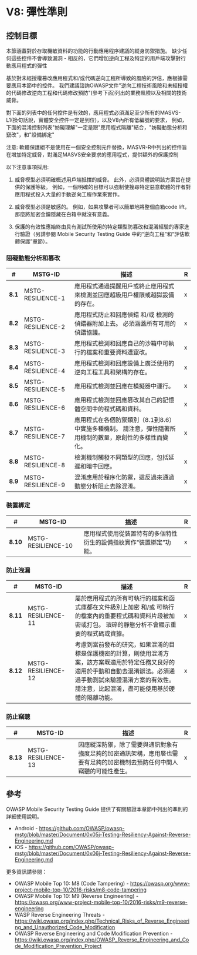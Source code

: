# V8: 彈性準則

## 控制目標

本節涵蓋對於存取機敏資料的功能的行動應用程序建議的縱身防禦措施。
缺少任何這些控件不會導致漏洞 - 相反的，它們增加逆向工程及特定的用戶端攻擊對行動應用程式的彈性

基於對未經授權篡改應用程式和/或代碼逆向工程所導致的風險的評估，應根據需要應用本節中的控件。
我們建議諮詢OWASP文件"逆向工程技術風險和未經授權的代碼修改逆向工程和代碼修改預防"(參考下面)列出的業務風險以及相關的技術威脅。

對下面的列表中的任何控件是有效的，應用程式必須滿足至少所有的MASVS-L1(換句話說，實體安全控件一定是到位)，以及V8內所有低編號的要求，
例如，下面的混淆控制列表"妨礙理解"一定是跟"應用程式隔離"結合，"妨礙動態分析和竄改"，和"設備綁定"

注意: 軟體保護絕不是使用在一個安全控制元件替換，MASVR-R中列出的控件旨在增加特定威脅，對滿足MASVS安全要求的應用程式，提供額外的保護控制

以下注意事項採用:

1. 威脅模型必須明確概述用戶端抵擋的威脅。 此外，必須具體說明該方案旨在提供的保護等級。 例如，一個明確的目標可以強制使搜尋特定惡意軟體的作者對應用程式投入大量的手動逆向工程作業來實作。

2. 威脅模型必須是敏感的。 例如，如果攻擊者可以簡單地將整個白箱code lift，那麼將加密金鑰隱藏在白箱中就沒有意義。

3. 保護的有效性應始終由具有測試所使用的特定類型防篡改和混淆經驗的專家進行驗證（另請參閱 Mobile Security Testing Guide 中的“逆向工程”和“評估軟體保護”章節）。

### 阻礙動態分析和篡改

| # | MSTG-ID | 描述 | R |
| -- | ----------- | ---------------------- | - |
| **8.1** | MSTG-RESILIENCE-1 | 應用程式通過提醒用戶或終止應用程式來檢測並回應超級用戶權限或越獄設備的存在。 | x |
| **8.2** | MSTG-RESILIENCE-2 | 應用程式防止和回應偵錯 和/或 檢測的偵錯器附加上去。 必須涵蓋所有可用的偵錯協議。 | x |
| **8.3** | MSTG-RESILIENCE-3 | 應用程式檢測和回應自己的沙箱中可執行的檔案和重要資料遭竄改。 | x |
| **8.4** | MSTG-RESILIENCE-4 | 應用程式檢測和回應設備上廣泛使用的逆向工程工具和架構的存在。 | x |
| **8.5** | MSTG-RESILIENCE-5 | 應用程式檢測並回應在模擬器中運行。  | x |
| **8.6** | MSTG-RESILIENCE-6 | 應用程式檢測並回應篡改其自己的記憶體空間中的程式碼和資料。 | x |
| **8.7** | MSTG-RESILIENCE-7 | 應用程式在各個防禦類別（8.1到8.6）中實施多種機制。 請注意，彈性隨著所用機制的數量，原創性的多樣性而變化。 | x |
| **8.8** | MSTG-RESILIENCE-8 | 檢測機制觸發不同類型的回應，包括延遲和暗中回應。 | x |
| **8.9** | MSTG-RESILIENCE-9 | 混淆應用於程序化防禦，這反過來通過動態分析阻止去除混淆。  | x |

### 裝置綁定

| # | MSTG-ID | 描述 | R |
| -- | ----------- | ---------------------- | - |
| **8.10** | MSTG-RESILIENCE-10 | 應用程式使用從裝置特有的多個特性衍生的設備指紋實作“裝置綁定”功能。 | x |

### 防止洩漏

| # | MSTG-ID | 描述 | R |
| -- | ----------- | ---------------------- | - |
| **8.11** | MSTG-RESILIENCE-11 | 屬於應用程式的所有可執行的檔案和函式庫都在文件級別上加密 和/或 可執行的檔案內的重要程式碼和資料片段被加密或打包。 瑣碎的靜態分析不會顯示重要的程式碼或資據。 | x |
| **8.12** | MSTG-RESILIENCE-12 | 考慮到當前發布的研究，如果混淆的目標是保護機密的計算，則使用混淆方案，該方案既適用於特定任務又良好的適用於手動和自動去混淆辦法。必須通過手動測試來驗證混淆方案的有效性。請注意，比起混淆，盡可能使用基於硬體的隔離功能。 | x |

### 防止竊聽

| # | MSTG-ID | 描述 | R |
| -- | ----------- | ---------------------- | - |
| **8.13** | MSTG-RESILIENCE-13 | 因應縱深防禦，除了需要與通訊對象有強度足夠的加密通訊架構，應用層也需要有足夠的加密機制去預防任何中間人竊聽的可能性產生。 | x |

## 參考

OWASP Mobile Security Testing Guide 提供了有關驗證本章節中列出的準則的詳細使用說明。

- Android - <https://github.com/OWASP/owasp-mstg/blob/master/Document/0x05j-Testing-Resiliency-Against-Reverse-Engineering.md>
- iOS - <https://github.com/OWASP/owasp-mstg/blob/master/Document/0x06j-Testing-Resiliency-Against-Reverse-Engineering.md>

<!-- \pagebreak -->

更多資訊請參閱：

- OWASP Mobile Top 10: M8 (Code Tampering) - <https://owasp.org/www-project-mobile-top-10/2016-risks/m8-code-tampering>
- OWASP Mobile Top 10: M9 (Reverse Engineering) - <https://owasp.org/www-project-mobile-top-10/2016-risks/m9-reverse-engineering>
- WASP Reverse Engineering Threats - <https://wiki.owasp.org/index.php/Technical_Risks_of_Reverse_Engineering_and_Unauthorized_Code_Modification>
- OWASP Reverse Engineering and Code Modification Prevention - <https://wiki.owasp.org/index.php/OWASP_Reverse_Engineering_and_Code_Modification_Prevention_Project>
